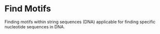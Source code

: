 # Find Motifs

Finding motifs within string sequences (DNA) applicable for finding specific nucleotide sequences in DNA. 
